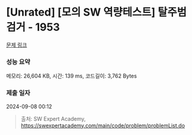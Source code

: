 # [Unrated] [모의 SW 역량테스트] 탈주범 검거 - 1953 

[문제 링크](https://swexpertacademy.com/main/code/problem/problemDetail.do?contestProbId=AV5PpLlKAQ4DFAUq) 

### 성능 요약

메모리: 26,604 KB, 시간: 139 ms, 코드길이: 3,762 Bytes

### 제출 일자

2024-09-08 00:12



> 출처: SW Expert Academy, https://swexpertacademy.com/main/code/problem/problemList.do